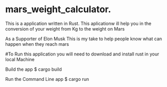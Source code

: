 # mars_weight_calculator.
This is a application written in Rust.
This aplicationw ill help you in the conversion of your weight from Kg to the weight on Mars 

As a Supporter of Elon Musk This is my take to help people know what can happen when they reach mars


#To Run this application you will need to download and install rust in your local Machine 



Build the app 
$ cargo build



Run the Command Line app
$ cargo run

